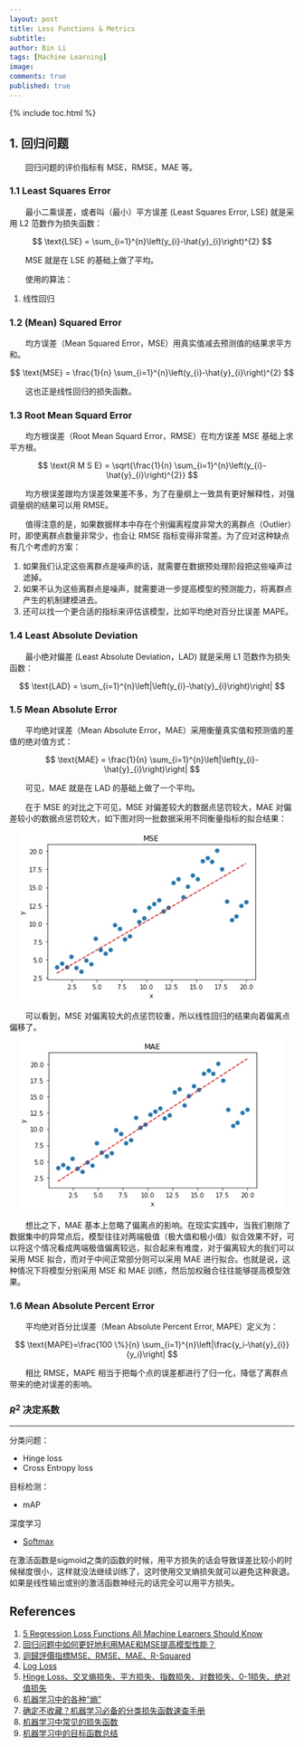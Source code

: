 ```yaml
---
layout: post
title: Loss Functions & Metrics
subtitle:
author: Bin Li
tags: [Machine Learning]
image: 
comments: true
published: true
---
```


{% include toc.html %}


## 1. 回归问题
　　回归问题的评价指标有 MSE，RMSE，MAE 等。

### 1.1 Least Squares Error
　　最小二乘误差，或者叫（最小）平方误差 (Least Squares Error, LSE) 就是采用 L2 范数作为损失函数：

$$
\text{LSE} = \sum_{i=1}^{n}\left(y_{i}-\hat{y}_{i}\right)^{2}
$$

　　MSE 就是在 LSE 的基础上做了平均。

　　使用的算法：
1. 线性回归

### 1.2 (Mean) Squared Error
　　均方误差（Mean Squared Error，MSE）用真实值减去预测值的结果求平方和。

$$
\text{MSE} = \frac{1}{n} \sum_{i=1}^{n}\left(y_{i}-\hat{y}_{i}\right)^{2}
$$

　　这也正是线性回归的损失函数。

### 1.3 Root Mean Squard Error
　　均方根误差（Root Mean Squard Error，RMSE）在均方误差 MSE 基础上求平方根。

$$
\text{R M S E} = \sqrt{\frac{1}{n} \sum_{i=1}^{n}\left(y_{i}-\hat{y}_{i}\right)^{2}}
$$

　　均方根误差跟均方误差效果差不多，为了在量纲上一致具有更好解释性，对强调量纲的结果可以用 RMSE。

　　值得注意的是，如果数据样本中存在个别偏离程度非常大的离群点（Outlier）时，即使离群点数量非常少，也会让 RMSE 指标变得非常差。为了应对这种缺点有几个考虑的方案：

1. 如果我们认定这些离群点是噪声的话，就需要在数据预处理阶段把这些噪声过滤掉。
2. 如果不认为这些离群点是噪声，就需要进一步提高模型的预测能力，将离群点产生的机制建模进去。
3. 还可以找一个更合适的指标来评估该模型，比如平均绝对百分比误差 MAPE。


### 1.4 Least Absolute Deviation
　　最小绝对偏差 (Least Absolute Deviation，LAD) 就是采用 L1 范数作为损失函数：

$$
\text{LAD} = \sum_{i=1}^{n}\left|\left(y_{i}-\hat{y}_{i}\right)\right|
$$


### 1.5 Mean Absolute Error
　　平均绝对误差（Mean Absolute Error，MAE）采用衡量真实值和预测值的差值的绝对值方式：

$$
\text{MAE} = \frac{1}{n} \sum_{i=1}^{n}\left|\left(y_{i}-\hat{y}_{i}\right)\right|
$$

　　可见，MAE 就是在 LAD 的基础上做了一个平均。

　　在于 MSE 的对比之下可见，MSE 对偏差较大的数据点惩罚较大，MAE 对偏差较小的数据点惩罚较大，如下图对同一批数据采用不同衡量指标的拟合结果：

<p align="center">
  <img width="" height="" src="/img/media/15566915918190.jpg">
</p>

　　可以看到，MSE 对偏离较大的点惩罚较重，所以线性回归的结果向着偏离点偏移了。

<p align="center">
  <img width="" height="" src="/img/media/15566916053242.jpg">
</p>

　　想比之下，MAE 基本上忽略了偏离点的影响。在现实实践中，当我们剔除了数据集中的异常点后，模型往往对两端极值（极大值和极小值）拟合效果不好，可以将这个情况看成两端极值偏离较远，拟合起来有难度，对于偏离较大的我们可以采用 MSE 拟合，而对于中间正常部分则可以采用 MAE 进行拟合。也就是说，这种情况下将模型分别采用 MSE 和 MAE 训练，然后加权融合往往能够提高模型效果。

### 1.6 Mean Absolute Percent Error
　　平均绝对百分比误差（Mean Absolute Percent Error, MAPE）定义为：

$$
\text{MAPE}=\frac{100 \%}{n} \sum_{i=1}^{n}\left|\frac{y_i-\hat{y}_{i}}{y_i}\right|
$$

　　相比 RMSE，MAPE 相当于把每个点的误差都进行了归一化，降低了离群点带来的绝对误差的影响。




### $R^2$ 决定系数


---

分类问题：
* Hinge loss
* Cross Entropy loss

目标检测：
* mAP

深度学习
* [Softmax](https://www.zhihu.com/question/23765351)

在激活函数是sigmoid之类的函数的时候，用平方损失的话会导致误差比较小的时候梯度很小，这样就没法继续训练了，这时使用交叉熵损失就可以避免这种衰退。如果是线性输出或别的激活函数神经元的话完全可以用平方损失。

## References
1. [5 Regression Loss Functions All Machine Learners Should Know](https://heartbeat.fritz.ai/5-regression-loss-functions-all-machine-learners-should-know-4fb140e9d4b0)
2. [回归问题中如何更好地利用MAE和MSE提高模型性能？](https://www.chzzz.club/post/227.html)
3. [迴歸評價指標MSE、RMSE、MAE、R-Squared](https://codertw.com/%E7%A8%8B%E5%BC%8F%E8%AA%9E%E8%A8%80/404042/)
4. [Log Loss](http://wiki.fast.ai/index.php/Log_Loss)
5. [Hinge Loss、交叉熵损失、平方损失、指数损失、对数损失、0-1损失、绝对值损失](https://www.cnblogs.com/nxf-rabbit75/p/10440805.html)
6. [机器学习中的各种“熵”](https://lumingdong.cn/various-entropies-in-machine-learning.html#%E4%BA%A4%E5%8F%89%E7%86%B5%EF%BC%88cross_entropy%EF%BC%89)
7. [确定不收藏？机器学习必备的分类损失函数速查手册](https://redstonewill.com/1584/)
8. [机器学习中常见的损失函数](https://blog.csdn.net/colourful_sky/article/details/80057445)
9. [机器学习中的目标函数总结](https://zhuanlan.zhihu.com/p/44722270)